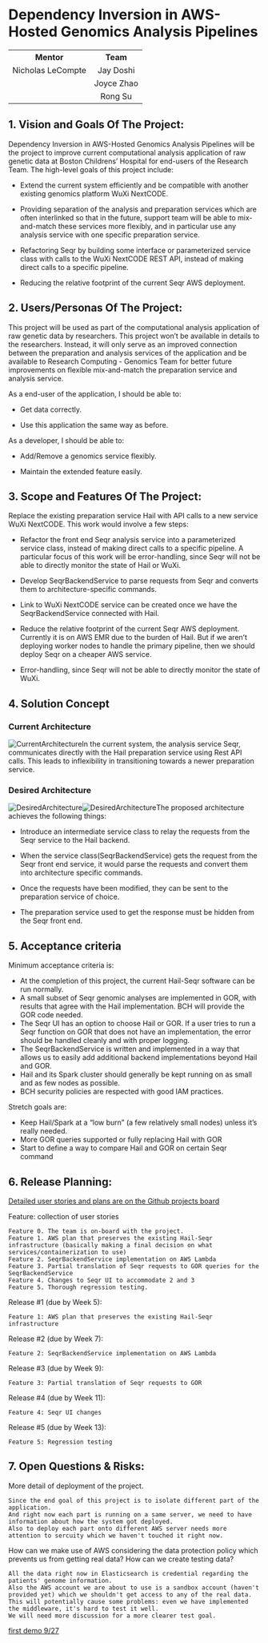 # Dependency Inversion in AWS-Hosted Genomics Analysis Pipelines

<table>
    <tr>
    <th>Mentor</th>
    <th>Team</th>
    </tr>
    <tr>
        <td align="center">Nicholas LeCompte</td>
        <td align="center">Jay Doshi</td>
    </tr>
    <tr >
        <td align="center" ></td>
        <td align="center">Joyce Zhao</td>
    </tr>
    <tr>
        <td align="center"></td>
        <td align="center">Rong Su</td>
    </tr>
</table>


## 1. Vision and Goals Of The Project:

Dependency Inversion in AWS-Hosted Genomics Analysis Pipelines will be the project to improve current computational analysis application of raw genetic data at Boston Childrens’ Hospital for end-users of the Research Team. The high-level goals of this project include:

-   Extend the current system efficiently and be compatible with another existing genomics platform WuXi NextCODE.
    
-   Providing separation of the analysis and preparation services which are often interlinked so that in the future, support team will be able to mix-and-match these services more flexibly, and in particular use any analysis service with one specific preparation service.
    
-   Refactoring Seqr by building some interface or parameterized service class with calls to the WuXi NextCODE REST API, instead of making direct calls to a specific pipeline.
    
-   Reducing the relative footprint of the current Seqr AWS deployment.

## 2. Users/Personas Of The Project:

This project will be used as part of the computational analysis application of raw genetic data by researchers. This project won’t be available in details to the researchers. Instead, it will only serve as an improved connection between the preparation and analysis services of the application and be available to Research Computing - Genomics Team for better future improvements on flexible mix-and-match the preparation service and analysis service.

As a end-user of the application, I should be able to:

-   Get data correctly.
    
-   Use this application the same way as before.

As a developer, I should be able to:

-   Add/Remove a genomics service flexibly.
    
-   Maintain the extended feature easily.


## 3. Scope and Features Of The Project:

Replace the existing preparation service Hail with API calls to a new service WuXi NextCODE. This work would involve a few steps:

-   Refactor the front end Seqr analysis service into a parameterized service class, instead of making direct calls to a specific pipeline. A particular focus of this work will be error-handling, since Seqr will not be able to directly monitor the state of Hail or WuXi.
    
-   Develop SeqrBackendService to parse requests from Seqr and converts them to architecture-specific commands.
    
-   Link to WuXi NextCODE service can be created once we have the SeqrBackendService connected with Hail.
    
-   Reduce the relative footprint of the current Seqr AWS deployment. Currently it is on AWS EMR due to the burden of Hail. But if we aren’t deploying worker nodes to handle the primary pipeline, then we should deploy Seqr on a cheaper AWS service.
    
-   Error-handling, since Seqr will not be able to directly monitor the state of WuXi.

## 4. Solution Concept

### Current Architecture
![CurrentArchitecture](https://github.com/BU-NU-CLOUD-F19/Dependency_Inversion_in_AWS-Hosted_Genomics_Analysis_Pipelines/blob/master/Documents/Images/CurrentArchitecture.png)In the current system, the analysis service Seqr, communicates directly with the Hail preparation service using Rest API calls. This leads to inflexibility in transitioning towards a newer preparation service.

### Desired Architecture
![DesiredArchitecture](https://github.com/BU-NU-CLOUD-F19/Dependency_Inversion_in_AWS-Hosted_Genomics_Analysis_Pipelines/blob/master/Documents/Images/DesiredArchitecture1.png)![DesiredArchitecture](https://github.com/BU-NU-CLOUD-F19/Dependency_Inversion_in_AWS-Hosted_Genomics_Analysis_Pipelines/blob/master/Documents/Images/DesiredArchitecture2.png)The proposed architecture achieves the following things:

-   Introduce an intermediate service class to relay the requests from the Seqr service to the Hail backend.
    
-   When the service class(SeqrBackendService) gets the request from the Seqr front end service, it would parse the requests and convert them into architecture specific commands.
    
-   Once the requests have been modified, they can be sent to the preparation service of choice.
    
-   The preparation service used to get the response must be hidden from the Seqr front end.


## 5. Acceptance criteria

Minimum acceptance criteria is:
- At the completion of this project, the current Hail-Seqr software can be run normally.
- A small subset of Seqr genomic analyses are implemented in GOR, with results that agree with the Hail implementation. BCH will provide the GOR code needed.
- The Seqr UI has an option to choose Hail or GOR. If a user tries to run a Seqr function on GOR that does not have an implementation, the error should be handled cleanly and with proper logging.
- The SeqrBackendService is written and implemented in a way that allows us to easily add additional backend implementations beyond Hail and GOR.
- Hail and its Spark cluster should generally be kept running on as small and as few nodes as possible.
- BCH security policies are respected with good IAM practices.

Stretch goals are:
- Keep Hail/Spark at a “low burn” (a few relatively small nodes) unless it’s really needed.
- More GOR queries supported or fully replacing Hail with GOR
- Start to define a way to compare Hail and GOR on certain Seqr command



## 6. Release Planning:

[Detailed user stories and plans are on the Github projects board](https://github.com/BU-NU-CLOUD-F19/Dependency_Inversion_in_AWS-Hosted_Genomics_Analysis_Pipelines/projects/1)


Feature: collection of user stories


    Feature 0. The team is on-board with the project.
    Feature 1. AWS plan that preserves the existing Hail-Seqr infrastructure (basically making a final decision on what services/containerization to use)
    Feature 2. SeqrBackendService implementation on AWS Lambda
    Feature 3. Partial translation of Seqr requests to GOR queries for the SeqrBackendService
    Feature 4. Changes to Seqr UI to accommodate 2 and 3
    Feature 5. Thorough regression testing.

Release #1 (due by Week 5):

    Feature 1: AWS plan that preserves the existing Hail-Seqr infrastructure
Release #2 (due by Week 7):

    Feature 2: SeqrBackendService implementation on AWS Lambda
Release #3 (due by Week 9):

    Feature 3: Partial translation of Seqr requests to GOR
Release #4 (due by Week 11):

    Feature 4: Seqr UI changes
Release #5 (due by Week 13):

    Feature 5: Regression testing


## 7. Open Questions & Risks:
More detail of deployment of the project.

    Since the end goal of this project is to isolate different part of the application.
    And right now each part is running on a same server, we need to have information about how the system got deployed.
    Also to deploy each part onto different AWS server needs more attention to sercuity which we haven't touched it right now.

How can we make use of AWS considering the data protection policy which prevents us from getting real data? How can we create testing data?
    
    All the data right now in Elasticsearch is credential regarding the patients' genome information.
    Also the AWS account we are about to use is a sandbox account (haven't provided yet) which we shouldn't get access to any of the real data.
    This will potentially cause some problems: even we have implemented the middleware, it's hard to test it well.
    We will need more discussion for a more clearer test goal.

[first demo 9/27](https://docs.google.com/presentation/d/1kbRdJbfWmAZOpKtKjGDg_-BeuQq4aN98ZTA1bTgy2UM/mobilepresent?slide=id.p)